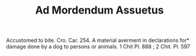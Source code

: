 ---
title: Ad Mordendum Assuetus
permalink: "/definitions/ad-mordendum-assuetus.html"
body: Accustomed to bite. Cro. Car. 254. A material averment in declarations for*
  damage done by a dog to persons or animals. 1 Chit Pl. 888 ; 2 Chit. Pl. 597
published_at: '2018-07-07'
layout: post
---